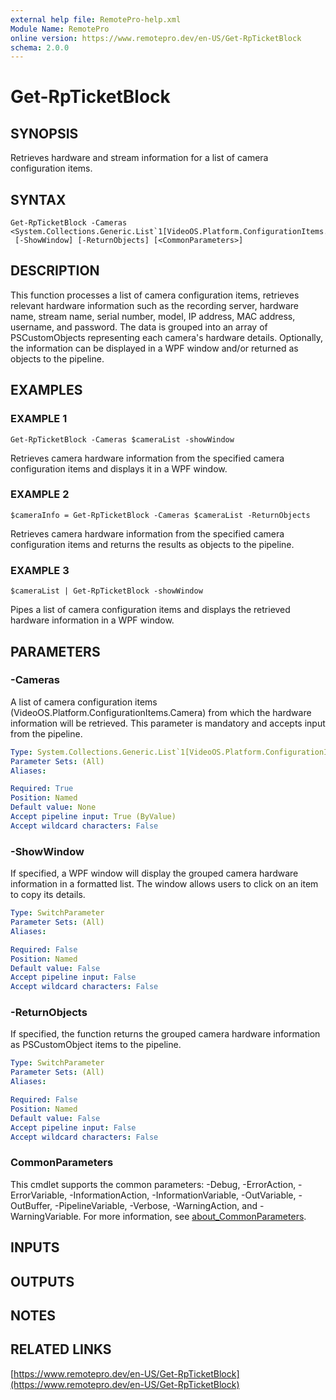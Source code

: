 ```yaml
---
external help file: RemotePro-help.xml
Module Name: RemotePro
online version: https://www.remotepro.dev/en-US/Get-RpTicketBlock
schema: 2.0.0
---
```


# Get-RpTicketBlock

## SYNOPSIS
Retrieves hardware and stream information for a list of camera configuration items.

## SYNTAX

```
Get-RpTicketBlock -Cameras <System.Collections.Generic.List`1[VideoOS.Platform.ConfigurationItems.Camera]>
 [-ShowWindow] [-ReturnObjects] [<CommonParameters>]
```

## DESCRIPTION
This function processes a list of camera configuration items, retrieves relevant
hardware information such as the recording server, hardware name, stream name,
serial number, model, IP address, MAC address, username, and password.
The data
is grouped into an array of PSCustomObjects representing each camera's hardware
details.
Optionally, the information can be displayed in a WPF window and/or
returned as objects to the pipeline.

## EXAMPLES

### EXAMPLE 1
```
Get-RpTicketBlock -Cameras $cameraList -showWindow
```

Retrieves camera hardware information from the specified camera configuration items
and displays it in a WPF window.

### EXAMPLE 2
```
$cameraInfo = Get-RpTicketBlock -Cameras $cameraList -ReturnObjects
```

Retrieves camera hardware information from the specified camera configuration items
and returns the results as objects to the pipeline.

### EXAMPLE 3
```
$cameraList | Get-RpTicketBlock -showWindow
```

Pipes a list of camera configuration items and displays the retrieved hardware
information in a WPF window.

## PARAMETERS

### -Cameras
A list of camera configuration items (VideoOS.Platform.ConfigurationItems.Camera)
from which the hardware information will be retrieved.
This parameter is mandatory
and accepts input from the pipeline.

```yaml
Type: System.Collections.Generic.List`1[VideoOS.Platform.ConfigurationItems.Camera]
Parameter Sets: (All)
Aliases:

Required: True
Position: Named
Default value: None
Accept pipeline input: True (ByValue)
Accept wildcard characters: False
```

### -ShowWindow
If specified, a WPF window will display the grouped camera hardware information
in a formatted list.
The window allows users to click on an item to copy its details.

```yaml
Type: SwitchParameter
Parameter Sets: (All)
Aliases:

Required: False
Position: Named
Default value: False
Accept pipeline input: False
Accept wildcard characters: False
```

### -ReturnObjects
If specified, the function returns the grouped camera hardware information as
PSCustomObject items to the pipeline.

```yaml
Type: SwitchParameter
Parameter Sets: (All)
Aliases:

Required: False
Position: Named
Default value: False
Accept pipeline input: False
Accept wildcard characters: False
```

### CommonParameters
This cmdlet supports the common parameters: -Debug, -ErrorAction, -ErrorVariable, -InformationAction, -InformationVariable, -OutVariable, -OutBuffer, -PipelineVariable, -Verbose, -WarningAction, and -WarningVariable. For more information, see [about_CommonParameters](http://go.microsoft.com/fwlink/?LinkID=113216).

## INPUTS

## OUTPUTS

## NOTES

## RELATED LINKS

[https://www.remotepro.dev/en-US/Get-RpTicketBlock](https://www.remotepro.dev/en-US/Get-RpTicketBlock)

